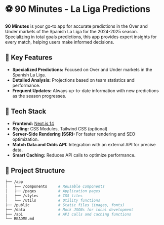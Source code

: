 # ⚽ 90 Minutes - La Liga Predictions

**90 Minutes** is your go-to app for accurate predictions in the Over and Under markets of the Spanish La Liga for the 2024-2025 season. Specializing in total goals predictions, this app provides expert insights for every match, helping users make informed decisions.

## 🌟 Key Features

- **Specialized Predictions:** Focused on Over and Under markets in the Spanish La Liga.
- **Detailed Analysis:** Projections based on team statistics and performance.
- **Frequent Updates:** Always up-to-date information with new predictions as the season progresses.

## 🚀 Tech Stack

- **Frontend:** [Next.js 14](https://nextjs.org/)
- **Styling:** CSS Modules, Tailwind CSS (optional)
- **Server-Side Rendering (SSR):** For faster rendering and SEO optimization.
- **Match Data and Odds API:** Integration with an external API for precise data.
- **Smart Caching:** Reduces API calls to optimize performance.

## 📂 Project Structure

```bash
├── /app
│   ├── /components     # Reusable components
│   ├── /pages          # Application pages
│   ├── /styles         # CSS files
│   └── /utils          # Utility functions
├── /public             # Static files (images, fonts)
├── /data               # Mock JSONs for local development
├── /api                # API calls and caching functions
└── README.md
